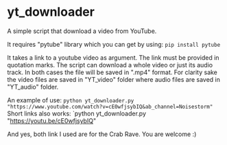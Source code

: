 # yt_downloader
 
 A simple script that download a video from YouTube.
 
 It requires "pytube" library which you can get by using:
 `pip install pytube`
 
 It takes a link to a youtube video as argument. The link must be provided in quotation marks.
 The script can download a whole video or just its audio track. In both cases the file will be saved in ".mp4" format.
 For clarity sake the video files are saved in "YT_video" folder where audio files are saved in "YT_audio" folder.
 
 An example of use:
 `python yt_downloader.py "https://www.youtube.com/watch?v=cE0wfjsybIQ&ab_channel=Noisestorm"`
 Short links also works:
 `python yt_downloader.py "https://youtu.be/cE0wfjsybIQ"
 
 And yes, both link I used are for the Crab Rave. You are welcome :)